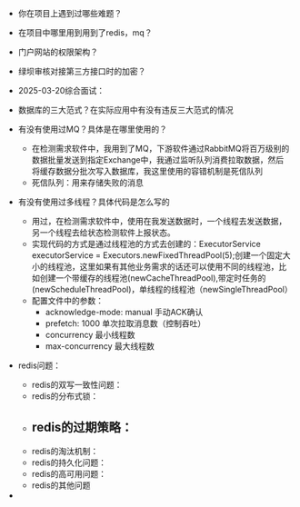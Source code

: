 - 你在项目上遇到过哪些难题？
- 在项目中哪里用到用到了redis，mq？
- 门户网站的权限架构？
- 绿坝审核对接第三方接口时的加密？

- 2025-03-20综合面试：
 - 数据库的三大范式？在实际应用中有没有违反三大范式的情况
 - 有没有使用过MQ？具体是在哪里使用的？
   - 在检测需求软件中，我用到了MQ，下游软件通过RabbitMQ将百万级别的数据批量发送到指定Exchange中，我通过监听队列消费拉取数据，然后将缓存数据分批次写入数据库，我这里使用的容错机制是死信队列
   - 死信队列：用来存储失败的消息
 - 有没有使用过多线程？具体代码是怎么写的
   - 用过，在检测需求软件中，使用在我发送数据时，一个线程去发送数据，另一个线程去给状态检测软件上报状态。
   - 实现代码的方式是通过线程池的方式去创建的：ExecutorService executorService = Executors.newFixedThreadPool(5);创建一个固定大小的线程池，这里如果有其他业务需求的话还可以使用不同的线程池，比如创建一个带缓存的线程池(newCacheThreadPool),带定时任务的(newScheduleThreadPool)，单线程的线程池（newSingleThreadPool）
   - 配置文件中的参数：
     - acknowledge-mode: manual  手动ACK确认
     - prefetch: 1000   单次拉取消息数（控制吞吐）
     - concurrency      最小线程数
     - max-concurrency  最大线程数
- redis问题：
  - redis的双写一致性问题：
  - redis的分布式锁：
  - redis的过期策略：
    - 
  - redis的淘汰机制：
  - redis的持久化问题：
  - redis的高可用问题：
  - redis的其他问题
- 
